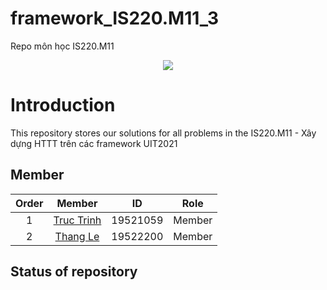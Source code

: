 # framework_IS220.M11_3
Repo môn học IS220.M11
<p align="center">
  <img src="https://user-images.githubusercontent.com/56221762/111880949-da1dd580-89e0-11eb-876c-a68752260d3b.png">
</p>

# Introduction

This repository stores our solutions for all problems in the IS220.M11 - Xây dựng HTTT trên các framework UIT2021 

## Member

|Order|    Member         |  ID        | Role 
|:---:| :-----------:     | :--:       | :--: 
|1    |    [Truc Trinh](https://github.com/Trinhtruc1831/)    |  19521059  | Member
|2    |    [Thang Le](https://github.com/huuthang196)    |  19522200  | Member

## Status of repository

